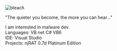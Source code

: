 ![bleach](https://user-images.githubusercontent.com/127018596/223015361-b0c696a0-b5e5-4a1c-b900-611c23fe1e3a.gif)  
  
"The quieter you become, the more you can hear..."  
  
I am interested in malware dev.  
Languages:  VB.net C# VB6  
IDE: Visual Studio  
Projects: njRAT 0.7d Platinum Edition  
